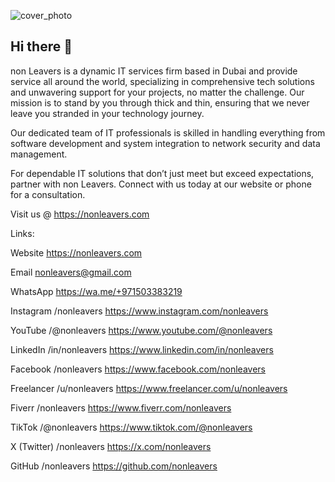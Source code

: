 ![cover_photo](https://github.com/user-attachments/assets/1e221ec0-c50a-4ee2-8b2c-852796d13301)


## Hi there 👋

non Leavers is a dynamic IT services firm based in Dubai and provide service all around the world, specializing in comprehensive tech solutions and unwavering support for your projects, no matter the challenge. Our mission is to stand by you through thick and thin, ensuring that we never leave you stranded in your technology journey.

Our dedicated team of IT professionals is skilled in handling everything from software development and system integration to network security and data management.

For dependable IT solutions that don’t just meet but exceed expectations, partner with non Leavers. Connect with us today at our website or phone for a consultation.

Visit us @ https://nonleavers.com


Links: 

   Website
      https://nonleavers.com

   Email
      nonleavers@gmail.com

   WhatsApp
      https://wa.me/+971503383219

   Instagram /nonleavers
      https://www.instagram.com/nonleavers

   YouTube /@nonleavers
      https://www.youtube.com/@nonleavers

   LinkedIn /in/nonleavers
      https://www.linkedin.com/in/nonleavers

   Facebook /nonleavers
      https://www.facebook.com/nonleavers

   Freelancer /u/nonleavers
      https://www.freelancer.com/u/nonleavers

   Fiverr /nonleavers
      https://www.fiverr.com/nonleavers

   TikTok /@nonleavers
      https://www.tiktok.com/@nonleavers

   X (Twitter) /nonleavers
      https://x.com/nonleavers

   GitHub /nonleavers
      https://github.com/nonleavers

<!--
**nonleavers/nonleavers** is a ✨ _special_ ✨ repository because its `README.md` (this file) appears on your GitHub profile.

Here are some ideas to get you started:

- 🔭 I’m currently working on ...
- 🌱 I’m currently learning ...
- 👯 I’m looking to collaborate on ...
- 🤔 I’m looking for help with ...
- 💬 Ask me about ...
- 📫 How to reach me: ...
- 😄 Pronouns: ...
- ⚡ Fun fact: ...
-->
